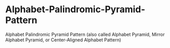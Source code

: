 # Alphabet-Palindromic-Pyramid-Pattern
Alphabet Palindromic Pyramid Pattern (also called Alphabet Pyramid, Mirror Alphabet Pyramid, or Center-Aligned Alphabet Pattern)
